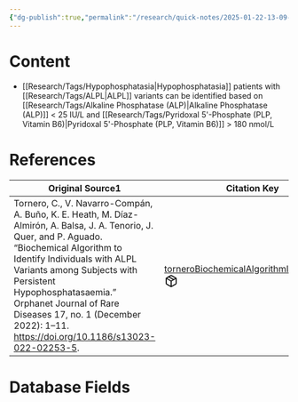 ```yaml
---
{"dg-publish":true,"permalink":"/research/quick-notes/2025-01-22-13-09-07/","updated":"2025-01-28T19:18:04-05:00"}
---
```


# Content
- [[Research/Tags/Hypophosphatasia\|Hypophosphatasia]] patients with [[Research/Tags/ALPL\|ALPL]] variants can be identified based on [[Research/Tags/Alkaline Phosphatase (ALP)\|Alkaline Phosphatase (ALP)]] < 25 IU/L and [[Research/Tags/Pyridoxal 5'-Phosphate (PLP, Vitamin B6)\|Pyridoxal 5'-Phosphate (PLP, Vitamin B6)]] > 180 nmol/L
# References
<div><table class="dataview table-view-table"><thead class="table-view-thead"><tr class="table-view-tr-header"><th class="table-view-th"><span>Original Source</span><span class="dataview small-text">1</span></th><th class="table-view-th"><span>Citation Key</span></th></tr></thead><tbody class="table-view-tbody"><tr><td><span>Tornero, C., V. Navarro-Compán, A. Buño, K. E. Heath, M. Díaz-Almirón, A. Balsa, J. A. Tenorio, J. Quer, and P. Aguado. “Biochemical Algorithm to Identify Individuals with ALPL Variants among Subjects with Persistent Hypophosphatasaemia.” Orphanet Journal of Rare Diseases 17, no. 1 (December 2022): 1–11. <a rel="noopener nofollow" class="external-link" href="https://doi.org/10.1186/s13023-022-02253-5" target="_blank">https://doi.org/10.1186/s13023-022-02253-5</a>.</span></td><td><span><a data-tooltip-position="top" aria-label="Research/Evidence Sources/torneroBiochemicalAlgorithmIdentify2022.md" data-href="Research/Evidence Sources/torneroBiochemicalAlgorithmIdentify2022.md" href="Research/Evidence Sources/torneroBiochemicalAlgorithmIdentify2022.md" class="internal-link" target="_blank" rel="noopener nofollow" fileclass-name="Research Links">torneroBiochemicalAlgorithmIdentify2022</a><a class="metadata-menu fileclass-icon"><svg xmlns="http://www.w3.org/2000/svg" width="24" height="24" viewBox="0 0 24 24" fill="none" stroke="currentColor" stroke-width="2" stroke-linecap="round" stroke-linejoin="round" class="svg-icon lucide-package"><path d="m7.5 4.27 9 5.15"></path><path d="M21 8a2 2 0 0 0-1-1.73l-7-4a2 2 0 0 0-2 0l-7 4A2 2 0 0 0 3 8v8a2 2 0 0 0 1 1.73l7 4a2 2 0 0 0 2 0l7-4A2 2 0 0 0 21 16Z"></path><path d="m3.3 7 8.7 5 8.7-5"></path><path d="M12 22V12"></path></svg></a></span></td></tr></tbody></table></div>

# Database Fields